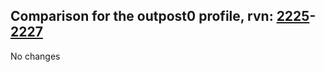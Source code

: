 ## Comparison for the outpost0 profile, rvn: [2225](https://github.com/PRO100KatYT/FortniteProfileRevisions/tree/main/profiles/outpost0/2225%20outpost0.json)-[2227](https://github.com/PRO100KatYT/FortniteProfileRevisions/tree/main/profiles/outpost0/2227%20outpost0.json)

No changes
